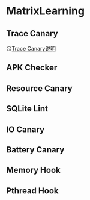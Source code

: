 # MatrixLearning
## Trace Canary
:smirk:[Trace Canary说明](Matrix-TraceCanary.md)
## APK Checker
## Resource Canary
## SQLite Lint
## IO Canary
## Battery Canary
## Memory Hook
## Pthread Hook
